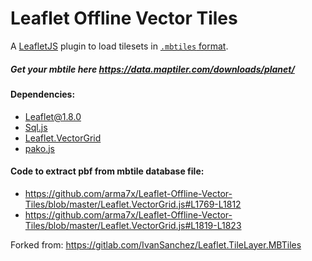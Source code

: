 # Leaflet Offline Vector Tiles

A [LeafletJS](http://www.leafletjs.com) plugin to load tilesets in [`.mbtiles` format](https://github.com/mapbox/mbtiles-spec).

##### Get your mbtile here https://data.maptiler.com/downloads/planet/

#### Dependencies:
- [Leaflet@1.8.0](https://github.com/Leaflet/Leaflet/)
- [Sql.js](https://github.com/sql-js/sql.js/)
- [Leaflet.VectorGrid](https://github.com/Leaflet/Leaflet.VectorGrid)
- [pako.js](https://github.com/nodeca/pako)

#### Code to extract pbf from mbtile database file:
- https://github.com/arma7x/Leaflet-Offline-Vector-Tiles/blob/master/Leaflet.VectorGrid.js#L1769-L1812
- https://github.com/arma7x/Leaflet-Offline-Vector-Tiles/blob/master/Leaflet.VectorGrid.js#L1819-L1823

Forked from: https://gitlab.com/IvanSanchez/Leaflet.TileLayer.MBTiles
